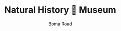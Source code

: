 ---
layout: destination
category: daytrip
permalink: /:categories/:title/
title: Natural History 📜 Museum
subtitle: Boma Road

sys:
  icon: 🗝️ 📜
  circuit: Northen Circuit
  review: ✌️ Great experience when the weather holds
  price: 25
  best_time: 🌞 all year round
  accommodation:
    five_star: "N/A"
    mid_star: "N/A" 
    camp: "N/A"
  image:
    alt: Walk with rescued Monkeys 🙈 ; makoa farm.
    url: "./img/uploads/natural-museum-boma-arusha-kibokoland-adventures.jpg"

image_corousel:
  - image: "./img/uploads/natural-museum-boma-arusha-antelop-kibokoland-adventures.jpg"
  - image: "./img/uploads/natural-museum-boma-arusha-experience-kibokoland-adventures.jpg"
  - image: "./img/uploads/natural-museum-boma-arusha-kibokoland-adventures.jpg"
overview:


  intro:
    - paragraph: "Natural history museum in Arusha town is located inThe Boma Natural history museum of Arusha is located at the uphill end of Boma road amidst a tranquil, tree filled neighborhood of the city of Arusha - Tanzania. It also is well inside the Central Business District and within close proximity to offices, hotels, restaurants, tour and travel agents and shops."

    - paragraph: "Don’t forget that the place has a lot of artifacts from excavations in the neighboring areas like the famous zinjathropus skull from Olduvai Gorge as a copy and sculptures of the early man. Learn history of Arusha region, a lot more about animals and insects that can be found in the park."

    - paragraph: "Art sessions also provide lessons and art for sale. Other activity interesting is drum making. In the museum’s rear there is a gallery where some of local artists do their creativity. Keeping of real-life eagle, fish and tortoise."

  tour_details:
    when: "Best time to visit Makoa farm is all year round and high reason is from January to March and June to December."
    duration: "4 Hours"
    language: "English"
    price_includes: "includes visit guided and transport."
    transport: "Toyota Landcruiser."
    itinerary: "Product Stop At: Arusha City centre>Makoa Farm>Makoa river primates> Arusha City Centre"

  setting:
    activities: " 🚶🏽‍♂️walking around with guide,  🛒shopping, 🤳 lots of selfies"
    hashtags: >
      "Beautiful bead work #️⃣  lots of wood carvings and paintings"

  included:
    - item: English speaking guide
    - item: Lunch
    - item: Transport
    - item: Entrance fees
    - item: Park feestre




  excluded:
    - item: Alcoholic beverages
    - item: Personal items
    - item: Hygienic items


  remarks:
    - note: This tour involves some walking so wear comfortable shoes.
    - note: This is not a wheelchair accessible tour.


experience:
  what_to_see:
    - paragraph: "<b>Artifacts documents (documents, maps and photos)</b>These documents are well prepared that has information explaining the history of Arusha region during German colonial period. Also, the documents talk of the early man ‘’Evolution of a man’’ and the Stone Age."

    - paragraph: "<b>Botanical garden</b>This garden featured with small display of plants and snakes."


    - paragraph: "Small pond with some local fresh fish"


    - paragraph: "Art gallery displayed by over 12 best local artists"

    - paragraph: "Artifacts from excavation of neighboring areas as Olduvai Gorge and other dead wildlife."


    - paragraph: "History of the region of Arusha and its people"

    - paragraph: "A mini zoo with some of the region's rare animals such as an eagle"


    - paragraph: "A insect section detailing some of the diseases and problems they cause"

    - paragraph: "A taxidermy office"
    
    - paragraph: "Photography of some of the local tribes"

expect:
  video: 
    url: <iframe width="560" height="315" src="https://www.youtube.com/embed/8yO2MI0p8Zk" frameborder="0" allow="accelerometer; autoplay; encrypted-media; gyroscope; picture-in-picture" allowfullscreen></iframe>

itinerary:
  - paragraph: "Private transport would first need to get to the clock tower, a famous monument of the city, then from their head uphill (north). The museum is the located at the end of the northbound - Boma road that was named after it."
  - paragraph: "If you are using public transport then you would need to find mini buses headed to the clock tower or Arusha hotel area and get off at the clock tower stop. From there a simple ten minutes walk uphill should get you to the museum."


remarks:
  - paragraph: Book in advance, since this is one of our most popular day tours. The tour runs six days a week, so you can easily fit it intro your Town Tour itinerary .

  - paragraph: This can be encouporated in other packeges too, please create your bucket list and send it to us to we can create you a quote!



---
